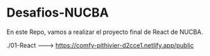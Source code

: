 # Desafios-NUCBA
En este Repo, vamos a realizar el proyecto final de React de NUCBA.

./01-React ---> https://comfy-pithivier-d2cce1.netlify.app/public